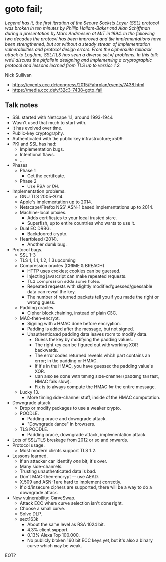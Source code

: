 # goto fail;

*Legend has it, the first iteration of the Secure Sockets Layer (SSL) protocol was broken in ten minutes by Phillip Hallam-Baker and Alan Schiffman during a presentation by Marc Andreesen at MIT in 1994. In the following two decades the protocol has been improved and the implementations have been strengthened, but not without a steady stream of implementation vulnerabilities and protocol design errors. From the ciphersuite rollback attack to LogJam, SSL/TLS has seen a diverse set of problems. In this talk we’ll discuss the pitfalls in designing and implementing a cryptographic protocol and lessons learned from TLS up to version 1.2.*

Nick Sullivan

- https://events.ccc.de/congress/2015/Fahrplan/events/7438.html
- https://media.ccc.de/v/32c3-7438-goto_fail


## Talk notes

- SSL started with Netscape 1.1, around 1993-1944.
- Wasn't used that much to start with.
- It has evolved over time.
- Public-key cryptography.
- Authenticated with the public key infrastructure; x509.
- PKI and SSL has had:
  - Implementation bugs.
  - Intentional flaws.
  - ...
- Phases
  - Phase 1
    - Get the certificate.
  - Phase 2
    - Use RSA or DH.
- Implementation problems.
  - GNU TLS 2005-2014.
  - Apple's implementation up to 2014.
  - Netscape/Firefox NSS' ASN-1 based implementations up to 2014.
  - Machine-local proxies.
    - Adds certificates to your local trusted store.
    - Superfish, up to entire countries who wants to use it.
  - Dual EC DRBG.
    - Backdoored crypto.
  - Heartbleed (2014).
    - Another dumb bug.
- Protocol bugs.
  - SSL 1-3
  - TLS 1, 1.1, 1.2, 1.3 upcoming
  - Compression oracles (CRIME & BREACH)
    - HTTP uses cookies; cookies can be guessed.
    - Injecting javascript can make repeated requests.
    - TLS compression adds some holes.
    - Repeated requests with slightly modified/guessed/guessable data can reveal the key.
    - The number of returned packets tell you if you made the right or wrong guess.
  - Padding oracles.
    - Cipher block chaining, instead of plain CBC.
  - MAC-then-encrypt.
    - Signing with a HMAC done before encryption.
    - Padding is added after the message, but not signed.
    - Unauthenticated padding data leaves room to modify data.
      - Guess the key by modifying the padding values.
      - The right key can be figured out with working XOR backwards.
      - The error codes returned reveals which part contains an error; in the padding or HMAC.
      - If it's in the HMAC, you have guessed the padding value's XOR.
      - Can also be done with timing side-channel (padding fail fast, HMAC fails slow).
      - Fix is to always compute the HMAC for the entire message.
  - Lucky 13.
    - More timing side-channel stuff, inside of the HMAC computation.
- Downgrade attack.
  - Drop or modify packages to use a weaker crypto.
  - POODLE.
    - Padding oracle and downgrade attack.
    - "Downgrade dance" in browsers.
  - TLS POODLE.
    - Padding oracle, downgrade attack, implementation attack.
- Lots of SSL/TLS breakage from 2012 or so and onwards.
- Protocol usage.
  - Most modern clients support TLS 1.2.
- Lessons learned.
  - If an attacker can identify *one* bit, it's over.
  - Many side-channels.
  - Trusting unauthenticated data is bad.
  - Don't MAC-then-encrypt -- use AEAD.
  - X.509 and ASN-1 are hard to implement correctly.
  - If old/insecure ciphers are supported, there will be a way to do a downgrade attack.
- New vulnerability: CurveSwap.
  - Attack ECC where curve selection isn't done right.
  - Choose a small curve.
  - Solve DLP.
  - sect163k
    - About the same level as RSA 1024 bit.
    - 4.3% client support.
    - 0.13% Alexa Top 100.000.
    - No publicly broken 160 bit ECC keys yet, but it's also a binary curve which may be weak.

EOT?

